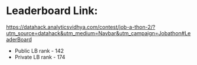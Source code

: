 # Leaderboard Link:
https://datahack.analyticsvidhya.com/contest/job-a-thon-2/?utm_source=datahack&utm_medium=Navbar&utm_campaign=Jobathon#LeaderBoard
- Public LB rank  - 142
- Private LB rank - 174

